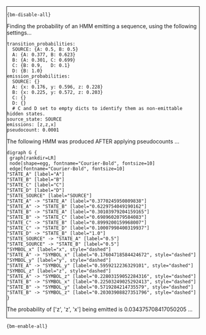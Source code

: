 <div style="border:1px solid black;">

`{bm-disable-all}`

Finding the probability of an HMM emitting a sequence, using the following settings...

```
transition_probabilities:
  SOURCE: {A: 0.5, B: 0.5}
  A: {A: 0.377, B: 0.623}
  B: {A: 0.301, C: 0.699}
  C: {B: 0.9,   D: 0.1}
  D: {B: 1.0}
emission_probabilities:
  SOURCE: {}
  A: {x: 0.176, y: 0.596, z: 0.228}
  B: {x: 0.225, y: 0.572, z: 0.203}
  C: {}
  D: {}
  # C and D set to empty dicts to identify them as non-emittable hidden states.
source_state: SOURCE
emissions: [z,z,x]
pseudocount: 0.0001

```

The following HMM was produced AFTER applying pseudocounts ...

```{dot}
digraph G {
 graph[rankdir=LR]
 node[shape=egg, fontname="Courier-Bold", fontsize=10]
 edge[fontname="Courier-Bold", fontsize=10]
"STATE_A" [label="A"]
"STATE_B" [label="B"]
"STATE_C" [label="C"]
"STATE_D" [label="D"]
"STATE_SOURCE" [label="SOURCE"]
"STATE_A" -> "STATE_A" [label="0.3770245950809838"]
"STATE_A" -> "STATE_B" [label="0.6229754049190162"]
"STATE_B" -> "STATE_A" [label="0.30103979204159165"]
"STATE_B" -> "STATE_C" [label="0.6989602079584083"]
"STATE_C" -> "STATE_B" [label="0.8999200159968007"]
"STATE_C" -> "STATE_D" [label="0.10007998400319937"]
"STATE_D" -> "STATE_B" [label="1.0"]
"STATE_SOURCE" -> "STATE_A" [label="0.5"]
"STATE_SOURCE" -> "STATE_B" [label="0.5"]
"SYMBOL_x" [label="x", style="dashed"]
"STATE_A" -> "SYMBOL_x" [label="0.17604718584424672", style="dashed"]
"SYMBOL_y" [label="y", style="dashed"]
"STATE_A" -> "SYMBOL_y" [label="0.5959212236329101", style="dashed"]
"SYMBOL_z" [label="z", style="dashed"]
"STATE_A" -> "SYMBOL_z" [label="0.22803159052284316", style="dashed"]
"STATE_B" -> "SYMBOL_x" [label="0.22503249025292413", style="dashed"]
"STATE_B" -> "SYMBOL_y" [label="0.5719284214735579", style="dashed"]
"STATE_B" -> "SYMBOL_z" [label="0.20303908827351796", style="dashed"]
}
```

The probability of ['z', 'z', 'x'] being emitted is 0.034375708417050205 ...

</div>

`{bm-enable-all}`

